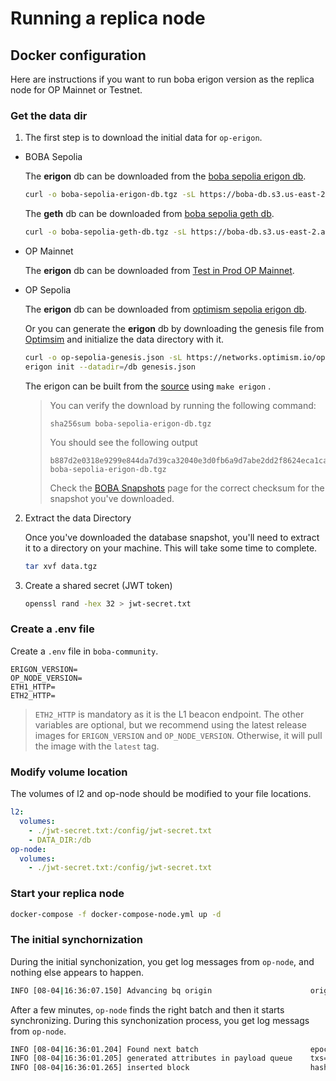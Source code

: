 # Running a replica node

## Docker configuration

Here are instructions if you want to run boba erigon version as the replica node for OP Mainnet or Testnet.

### Get the data dir

1. The first step is to download the initial data for `op-erigon`. 

- BOBA Sepolia

  The **erigon** db can be downloaded from the [boba sepolia erigon db](https://boba-db.s3.us-east-2.amazonaws.com/sepolia/boba-sepolia-erigon-db.tgz).

  ```bash
  curl -o boba-sepolia-erigon-db.tgz -sL https://boba-db.s3.us-east-2.amazonaws.com/sepolia/boba-sepolia-erigon-db.tgz
  ```

  The **geth** db can be downloaded from [boba sepolia geth db](https://boba-db.s3.us-east-2.amazonaws.com/sepolia/boba-sepolia-geth-db.tgz).

  ```bash
  curl -o boba-sepolia-geth-db.tgz -sL https://boba-db.s3.us-east-2.amazonaws.com/sepolia/boba-sepolia-geth-db.tgz
  ```

- OP Mainnet

  The **erigon** db can be downloaded from [Test in Prod OP Mainnet](https://op-erigon-backup.mainnet.testinprod.io).

- OP Sepolia

  The **erigon** db can be downloaded from [optimism sepolia erigon db](https://boba-db.s3.us-east-2.amazonaws.com/sepolia/optimism-sepolia-erigon-db.tgz).

  Or you can generate the **erigon** db by downloading the genesis file from [Optimsim](https://networks.optimism.io/op-sepolia/genesis.json) and initialize the data directory with it.
  
  ```bash
  curl -o op-sepolia-genesis.json -sL https://networks.optimism.io/op-sepolia/genesis.json
  erigon init --datadir=/db genesis.json
  ```
  
  The erigon can be built from the [source](https://github.com/bobanetwork/v3-erigon) using `make erigon` .
  
  > You can verify the download by running the following command:
  >
  > ```
  > sha256sum boba-sepolia-erigon-db.tgz
  > ```
  >
  > You should see the following output
  >
  > ```
  > b887d2e0318e9299e844da7d39ca32040e3d0fb6a9d7abe2dd2f8624eca1cade  boba-sepolia-erigon-db.tgz
  > ```
  >
  > Check the [BOBA Snapshots](https://docs.boba.network/for-developers/node-operators/snapshot-downloads) page for the correct checksum for the snapshot you've downloaded.

2. Extract the data Directory

   Once you've downloaded the database snapshot, you'll need to extract it to a directory on your machine. This will take some time to complete.

   ```bash
   tar xvf data.tgz
   ```

3. Create a shared secret (JWT token)

   ```bash
   openssl rand -hex 32 > jwt-secret.txt
   ```

### Create a .env file

Create a  `.env` file in `boba-community`.

```
ERIGON_VERSION=
OP_NODE_VERSION=
ETH1_HTTP=
ETH2_HTTP=
```

> `ETH2_HTTP` is mandatory as it is the L1 beacon endpoint. The other variables are optional, but we recommend using the latest release images for `ERIGON_VERSION` and `OP_NODE_VERSION`. Otherwise, it will pull the image with the `latest` tag.

### Modify volume location

The volumes of l2 and op-node should be modified to your file locations.

```yaml
l2:
  volumes:
    - ./jwt-secret.txt:/config/jwt-secret.txt
    - DATA_DIR:/db
op-node:
  volumes:
  	- ./jwt-secret.txt:/config/jwt-secret.txt
```

### Start your replica node

```bash
docker-compose -f docker-compose-node.yml up -d
```

### The initial synchornization

During the initial synchonization, you get log messages from `op-node`, and nothing else appears to happen.

```bash
INFO [08-04|16:36:07.150] Advancing bq origin                      origin=df76ff..48987e:8301316 originBehind=false
```

After a few minutes, `op-node` finds the right batch and then it starts synchronizing. During this synchonization process, you get log messags from `op-node`.

```bash
INFO [08-04|16:36:01.204] Found next batch                         epoch=44e203..fef9a5:8301309 batch_epoch=8301309                batch_timestamp=1,673,567,518
INFO [08-04|16:36:01.205] generated attributes in payload queue    txs=2  timestamp=1,673,567,518
INFO [08-04|16:36:01.265] inserted block                           hash=ee61ee..256300 number=4,069,725 state_root=a582ae..33a7c5 timestamp=1,673,567,518 parent=5b102e..13196c prev_randao=4758ca..11ff3a fee_recipient=0x4200000000000000000000000000000000000011 txs=2  update_safe=true
```
